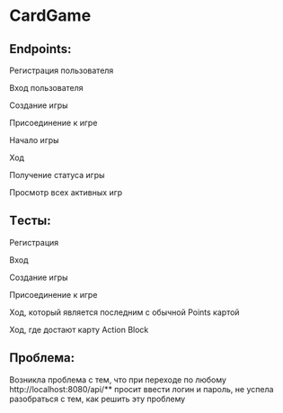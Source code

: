 ﻿# CardGame


## Endpoints: 

Регистрация пользователя

Вход пользователя

Создание игры

Присоединение к игре

Начало игры

Ход

Получение статуса игры

Просмотр всех активных игр

## Tесты:

Регистрация

Вход

Создание игры

Присоединение к игре

Ход, который является последним с обычной Points картой

Ход, где достают карту Action Block

## Проблема:

Возникла проблема с тем, что при переходе по любому http://localhost:8080/api/** просит ввести логин и пароль, не успела разобраться с тем, как решить эту проблему


